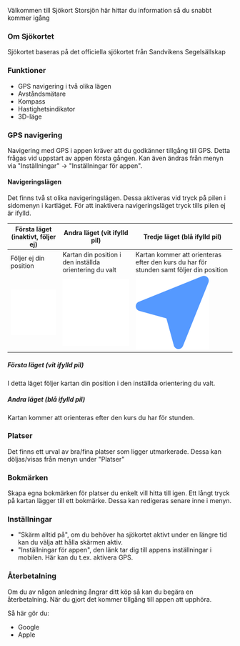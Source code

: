 Välkommen till Sjökort Storsjön här hittar du information så du snabbt kommer igång

### Om Sjökortet

Sjökortet baseras på det officiella sjökortet från Sandvikens Segelsällskap

### Funktioner

- GPS navigering i två olika lägen
- Avståndsmätare
- Kompass
- Hastighetsindikator
- 3D-läge

### GPS navigering

Navigering med GPS i appen kräver att du godkänner tillgång till GPS. Detta frågas vid uppstart av appen första gången. Kan även ändras från menyn via "Inställningar" -> "Inställningar för appen".

#### Navigeringslägen

Det finns två st olika navigeringslägen. Dessa aktiveras vid tryck på pilen i sidomenyn i kartläget. För att inaktivera navigeringsläget tryck tills pilen ej är ifylld.

| Första läget (inaktivt, följer ej)        | Andra läget (vit ifylld pil)                            | Tredje läget (blå ifylld pil)                                                           |
| ----------------------------------------- | ------------------------------------------------------- | --------------------------------------------------------------------------------------- |
| Följer ej din position                    | Kartan din position i den inställda orientering du valt | Kartan kommer att orienteras efter den kurs du har för stunden samt följer din position |
| ![navmode0](/images/new-location-off.png) | ![navmode1](/images/new-location-normal.png)            | ![navmode2](/images/new-location-bearing.png)                                           |

##### Första läget (vit ifylld pil)

I detta läget följer kartan din position i den inställda orientering du valt.

##### Andra läget (blå ifylld pil)

Kartan kommer att orienteras efter den kurs du har för stunden.

### Platser

Det finns ett urval av bra/fina platser som ligger utmarkerade. Dessa kan döljas/visas från menyn under "Platser"

### Bokmärken

Skapa egna bokmärken för platser du enkelt vill hitta till igen. Ett långt tryck på kartan lägger till ett bokmärke. Dessa kan redigeras senare inne i menyn.

### Inställningar

- "Skärm alltid på", om du behöver ha sjökortet aktivt under en längre tid kan du välja att hålla skärmen aktiv.
- "Inställningar för appen", den länk tar dig till appens inställningar i mobilen. Här kan du t.ex. aktivera GPS.

### Återbetalning

Om du av någon anledning ångrar ditt köp så kan du begära en återbetalning. När du gjort det kommer tillgång till appen att upphöra.

Så här gör du:

- Google
- Apple

